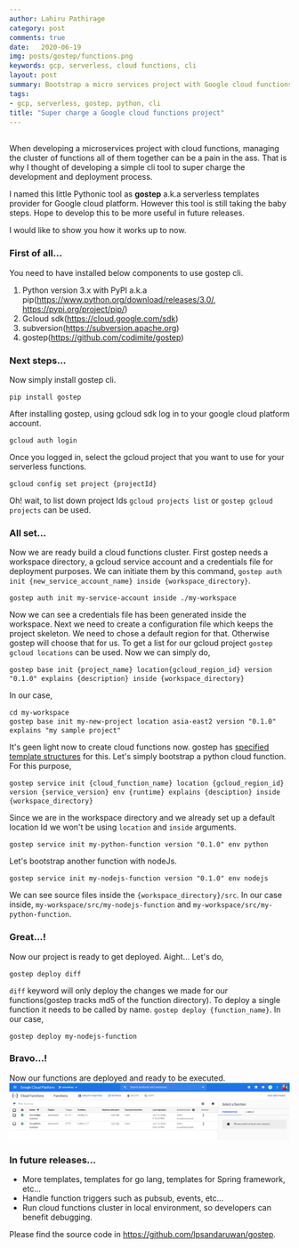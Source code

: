 ```yaml
---
author: Lahiru Pathirage
category: post
comments: true
date:   2020-06-19
img: posts/gostep/functions.png
keywords: gcp, serverless, cloud functions, cli
layout: post
summary: Bootstrap a micro services project with Google cloud functions quickly.
tags:
- gcp, serverless, gostep, python, cli
title: "Super charge a Google cloud functions project"
---
```

<br>
When developing a microservices project with cloud functions, managing the cluster of functions all of them together can be a pain in the ass. That is why I thought of developing a simple cli tool to super charge the development and deployment process.

I named this little Pythonic tool as **gostep** a.k.a serverless templates provider for Google cloud platform. However this tool is still taking the baby steps. Hope to develop this to be more useful in future releases.

I would like to show you how it works up to now.

### First of all...
You need to have installed below components to use gostep cli.
1. Python version 3.x with PyPI a.k.a pip(https://www.python.org/download/releases/3.0/, https://pypi.org/project/pip/)
2. Gcloud sdk(https://cloud.google.com/sdk)
3. subversion(https://subversion.apache.org)
4. gostep(https://github.com/codimite/gostep)

### Next steps...
Now simply install gostep cli.
```
pip install gostep
```

After installing gostep, using gcloud sdk log in to your google cloud platform account.
```
gcloud auth login
```
Once you logged in, select the gcloud project that you want to use for your serverless functions.
```
gcloud config set project {projectId}
```
Oh! wait, to list down project Ids `gcloud projects list` or `gostep gcloud projects` can be used.

### All set...
Now we are ready build a cloud functions cluster.
First gostep needs a workspace directory, a gcloud service account and a credentials file for deployment purposes.
We can initiate them by this command, `gostep auth init {new_service_account_name} inside {workspace_directory}`.
```
gostep auth init my-service-account inside ./my-workspace
```
Now we can see a credentials file has been generated inside the workspace.
Next we need to create a configuration file which keeps the project skeleton. We need to chose a default region for that. Otherwise gostep will choose that for us. To get a list for our gcloud project `gostep gcloud locations` can be used. Now we can simply do, 
```
gostep base init {project_name} location{gcloud_region_id} version "0.1.0" explains {description} inside {workspace_directory}
```
In our case,
```
cd my-workspace
gostep base init my-new-project location asia-east2 version "0.1.0" explains "my sample project"
```
It's geen light now to create cloud functions now. gostep has [specified template structures](https://github.com/codimite/gostep-templates) for this.
Let's simply bootstrap a python cloud function. For this purpose, 
```
gostep service init {cloud_function_name} location {gcloud_region_id} version {service_version} env {runtime} explains {desciption} inside {workspace_directory}
```
Since we are in the workspace directory and we already set up a default location Id we won't be using `location` and `inside` arguments.
```
gostep service init my-python-function version "0.1.0" env python
```
Let's bootstrap another function with nodeJs.
```
gostep service init my-nodejs-function version "0.1.0" env nodejs
```
We can see source files inside the `{workspace_directory}/src`. In our case inside, `my-workspace/src/my-nodejs-function` and `my-workspace/src/my-python-function`.

### Great...!
Now our project is ready to get deployed.
Aight... Let's do,
```
gostep deploy diff
```
`diff` keyword will only deploy the changes we made for our functions(gostep tracks md5 of the function directory). To deploy a single function it needs to be called by name. `gostep deploy {function_name}`. In our case,
```
gostep deploy my-nodejs-function
```

### Bravo...!
Now our functions are deployed and ready to be executed.
![cfunctions](/assets/img/posts/gostep/functions.png)

### In future releases...
* More templates, templates for go lang, templates for Spring framework, etc...
* Handle function triggers such as pubsub, events, etc...
* Run cloud functions cluster in local environment, so developers can benefit debugging.

Please find the source code in https://github.com/lpsandaruwan/gostep.